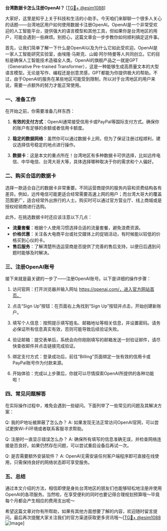 **台湾数据卡怎么注册OpenAI？** [[TG💪+ @esim1088](https://t.me/s/esim1088)]

大家好，这里是知乎上关于科技和生活的小助手。今天咱们来聊聊一个很多人关心的话题——台湾地区用户如何使用数据卡注册OpenAI。OpenAI是一个非常受欢迎的人工智能平台，提供强大的语言模型和其他工具，但如果你是台湾地区的用户，可能会遇到一些麻烦。别担心，这篇文章会一步步教你如何顺利搞定这件事。

首先，让我们简单了解一下什么是OpenAI以及为什么它如此受欢迎。OpenAI是一家人工智能研究实验室，由埃隆·马斯克、山姆·阿尔特曼等人共同创立。它的目标是确保人工智能技术造福全人类。OpenAI的旗舰产品之一就是GPT（Generative Pre-trained Transformer），这是一种能够生成高质量文本的大型语言模型。无论是写作、编程还是创意灵感，GPT都能为你提供极大的帮助。不过，由于OpenAI的服务在某些地区可能受到限制，所以对于台湾地区的用户来说，需要一点额外的努力才能正常使用。

### 一、准备工作

在开始之前，你需要准备几样东西：

1. **有效的支付方式**：OpenAI通常接受信用卡或PayPal等国际支付方式。确保你的账户有足够的余额或者信用卡额度。
   
2. **稳定的数据网络**：虽然你可以通过数据卡上网，但为了保证注册过程顺利，建议选择信号稳定的地点进行操作。

3. **数据卡**：这是本文的重点所在！台湾地区有多种数据卡可供选择，比如远传电信、中华电信、台湾大哥大等，具体选择哪种取决于你的需求和个人偏好。

### 二、购买合适的数据卡

选择一款适合自己的数据卡非常重要。不同运营商提供的服务内容和资费结构各有差异。例如，远传电信可能更适合经常需要高速上网的用户；而台湾大哥大的覆盖范围更广，适合经常外出旅行的人士。购买时可以通过官方营业厅、线上商城或是授权经销商进行选购。

此外，在挑选数据卡时还应该注意以下几点：
- **流量套餐**：根据个人使用习惯选择合适的流量套餐，避免浪费资源。
- **价格优惠**：关注各大电商平台或社交媒体上的促销活动，有时候能以较低的价格买到心仪的卡。
- **售后服务**：了解清楚所选运营商是否提供了完善的售后支持，以便日后遇到问题时能够及时解决。

### 三、注册OpenAI账号

接下来就是最关键的一步了——注册OpenAI账号。以下是详细的操作步骤：

1. 访问官网：打开浏览器并输入网址 https://openai.com/，进入官方网站首页。

2. 点击“Sign Up”按钮：在页面右上角找到“Sign Up”按钮并点击，开始创建新账户。

3. 填写个人信息：按照提示填写姓名、邮箱地址等相关信息，并设置密码。请务必保证所有信息真实有效，否则可能导致后续验证失败。

4. 验证邮箱：提交表单后，系统会向你刚刚填写的邮箱发送一封验证邮件，请尽快查收邮件并点击链接完成验证。

5. 绑定支付方式：登录成功后，前往“Billing”页面绑定一张有效的信用卡或PayPal账号作为付款来源。

6. 开始体验：完成以上步骤后，你就可以尽情探索OpenAI所提供的各种功能啦！

### 四、常见问题解答

在实际操作过程中，难免会遇到一些疑问。下面列举了一些常见的问题及其解决方案：

Q: 我的IP地址被屏蔽了怎么办？
A: 如果发现无法正常访问OpenAI官网，可以尝试更换Wi-Fi环境或者联系客服寻求帮助。

Q: 注册时一直显示错误怎么办？
A: 确保所有填写的信息准确无误，并检查网络连接是否良好。如果仍然存在问题，可以尝试重启设备后再试一次。

Q: 是否需要额外安装软件？
A: OpenAI无需安装任何客户端程序即可直接在线使用，只需保持良好的网络状态即可享受服务。

### 五、总结

通过本文介绍的方法，相信即使是身处台湾地区的朋友们也能够轻松地注册并使用OpenAI的各项服务。当然啦，在享受便利的同时也要记得合理规划预算哦～毕竟每个月都会产生相应的费用支出呢～

希望这篇文章对你有所帮助，如果有其他方面想要了解的内容，欢迎随时留言提问。最后再次提醒大家关注我们的官方渠道获取更多资讯哦～[[TG💪+ @esim1088](https://t.me/s/esim1088) ![Image](https://i.postimg.cc/4NQfJmqS/Snipaste-2025-05-13-00-14-12.png)]